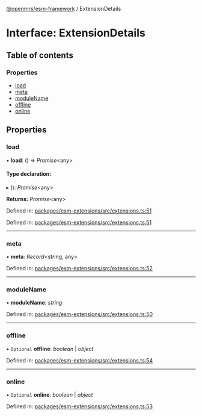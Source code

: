 [@openmrs/esm-framework](../API.md) / ExtensionDetails

# Interface: ExtensionDetails

## Table of contents

### Properties

- [load](extensiondetails.md#load)
- [meta](extensiondetails.md#meta)
- [moduleName](extensiondetails.md#modulename)
- [offline](extensiondetails.md#offline)
- [online](extensiondetails.md#online)

## Properties

### load

• **load**: () => *Promise*<any\>

#### Type declaration:

▸ (): *Promise*<any\>

**Returns:** *Promise*<any\>

Defined in: [packages/esm-extensions/src/extensions.ts:51](https://github.com/openmrs/openmrs-esm-core/blob/master/packages/esm-extensions/src/extensions.ts#L51)

Defined in: [packages/esm-extensions/src/extensions.ts:51](https://github.com/openmrs/openmrs-esm-core/blob/master/packages/esm-extensions/src/extensions.ts#L51)

___

### meta

• **meta**: *Record*<string, any\>

Defined in: [packages/esm-extensions/src/extensions.ts:52](https://github.com/openmrs/openmrs-esm-core/blob/master/packages/esm-extensions/src/extensions.ts#L52)

___

### moduleName

• **moduleName**: *string*

Defined in: [packages/esm-extensions/src/extensions.ts:50](https://github.com/openmrs/openmrs-esm-core/blob/master/packages/esm-extensions/src/extensions.ts#L50)

___

### offline

• `Optional` **offline**: *boolean* \| *object*

Defined in: [packages/esm-extensions/src/extensions.ts:54](https://github.com/openmrs/openmrs-esm-core/blob/master/packages/esm-extensions/src/extensions.ts#L54)

___

### online

• `Optional` **online**: *boolean* \| *object*

Defined in: [packages/esm-extensions/src/extensions.ts:53](https://github.com/openmrs/openmrs-esm-core/blob/master/packages/esm-extensions/src/extensions.ts#L53)
